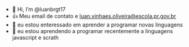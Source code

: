 - 👋 Hi, I’m @luanbrgt17
- 👍 Meu email de contato e luan.vinhaes.oliveira@escola.pr.gov.br
- 👀 eu estou enteressado em aprender a programar novas linguagens
- 🌱 eu estou aprendendo a programar recentemente a linguagens javascript e scrath


<!---
luanbrgt17/luanbrgt17 is a ✨ special ✨ repository because its `README.md` (this file) appears on your GitHub profile.
You can click the Preview link to take a look at your changes.
--->
